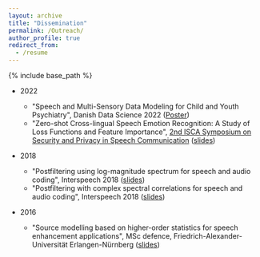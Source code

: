 ```yaml
---
layout: archive
title: "Dissemination"
permalink: /Outreach/
author_profile: true
redirect_from:
  - /resume
---
```


{% include base_path %}
* 2022
	* "Speech and Multi-Sensory Data Modeling for Child and Youth Psychiatry", Danish Data Science 2022 ([Poster](_talks/files/poster_I.pdf))
	* "Zero-shot Cross-lingual Speech Emotion Recognition: A Study of Loss Functions and Feature Importance", [2nd ISCA Symposium on Security and Privacy in Speech Communication](https://spsc-symposium2022.mobileds.de/#home) ([slides](_talks/files/SPSC_symposium_sneha_v2.pdf))
* 2018
	* "Postfiltering using log-magnitude spectrum for speech and audio coding", Interspeech 2018 ([slides](_task/files/2018_log_interspeech.pdf))
	* "Postfiltering with complex spectral correlations for speech and audio coding", Interspeech 2018 ([slides](_task/files/2018_complex_interspeech.pdf))

* 2016
	* "Source modelling based on higher-order statistics for speech enhancement applications", MSc defence, Friedrich-Alexander-Universität Erlangen-Nürnberg  ([slides](_task/files/msc_thesis.pdf))
